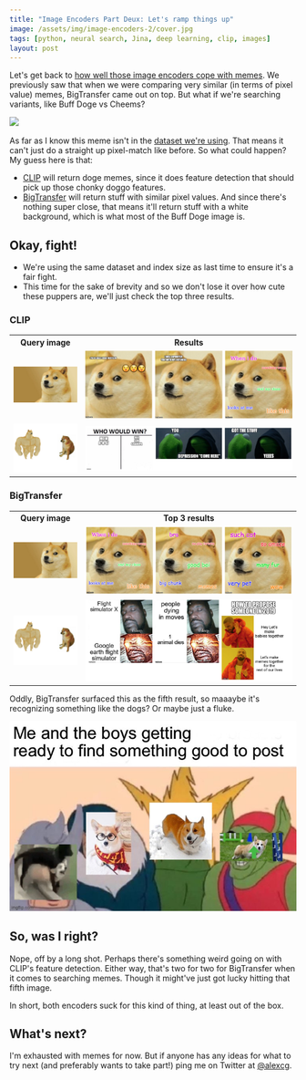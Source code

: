 ```yaml
---
title: "Image Encoders Part Deux: Let's ramp things up"
image: /assets/img/image-encoders-2/cover.jpg
tags: [python, neural search, Jina, deep learning, clip, images]
layout: post
---
```


Let's get back to [how well those image encoders cope with memes](http://blog.alexcg.net/2021/09/18/comparing-bit-and-clip-image-encoders.html). We previously saw that when we were comparing very similar (in terms of pixel value) memes, BigTransfer came out on top. But what if we're searching variants, like Buff Doge vs Cheems?

![](https://imgflip.com/s/meme/Buff-Doge-vs-Cheems.png)

As far as I know this meme isn't in the [dataset we're using](https://www.kaggle.com/abhishtagatya/imgflipscraped-memes-caption-dataset). That means it can't just do a straight up pixel-match like before. So what could happen? My guess here is that:

- [CLIP](https://hub.jina.ai/executor/0hnlmu3q) will return doge memes, since it does feature detection that should pick up those chonky doggo features.
- [BigTransfer](https://hub.jina.ai/executor/04yakw38) will return stuff with similar pixel values. And since there's nothing super close, that means it'll return stuff with a white background, which is what most of the Buff Doge image is.

## Okay, fight!

- We're using the same dataset and index size as last time to ensure it's a fair fight.
- This time for the sake of brevity and so we don't lose it over how cute these puppers are, we'll just check the top three results.

### CLIP

<table>

<colgroup>
  <col span="1" style="width: 25%">
  <col span="1" style="width: 75%">
</colgroup>

<tbody>
  <tr>
    <th width>
      Query image
    </th>
    <th>
      Results
    </th>
  </tr>
  <tr>
    <td><img src="/assets/img/image-encoders/inputs/doge.jpg" ></td>
    <td><img src="/assets/img/image-encoders-2/clip/doge.png"></td>
  </tr>
  <tr>
    <td><img src="/assets/img/image-encoders-2/input/buff-doge.jpg" ></td>
    <td><img src="/assets/img/image-encoders-2/clip/buff-doge.png" ></td>
  </tr>
</tbody>
</table>

  
### BigTransfer

<table>

<colgroup>
  <col span="1" style="width: 25%">
  <col span="1" style="width: 75%">
</colgroup>

<tbody>
  <tr>
    <th width>
      Query image
    </th>
    <th>
      Top 3 results
    </th>
  </tr>
  <tr>
    <td><img src="/assets/img/image-encoders/inputs/doge.jpg" ></td>
    <td><img src="/assets/img/image-encoders-2/bit/doge.png"></td>
  </tr>
  <tr>
    <td><img src="/assets/img/image-encoders-2/input/buff-doge.jpg" ></td>
    <td><img src="/assets/img/image-encoders-2/bit/buff-doge.png" ></td>
  </tr>
</tbody>
  
  
</table>

Oddly, BigTransfer surfaced this as the fifth result, so maaaybe it's recognizing something like the dogs? Or maybe just a fluke.

![](/assets/img/image-encoders-2/bit/result-5.jpg)

## So, was I right?

Nope, off by a long shot. Perhaps there's something weird going on with CLIP's feature detection. Either way, that's two for two for BigTransfer when it comes to searching memes. Though it might've just got lucky hitting that fifth image.

In short, both encoders suck for this kind of thing, at least out of the box.

## What's next?

I'm exhausted with memes for now. But if anyone has any ideas for what to try next (and preferably wants to take part!) ping me on Twitter at [@alexcg](https://twitter.com/alexcg).
